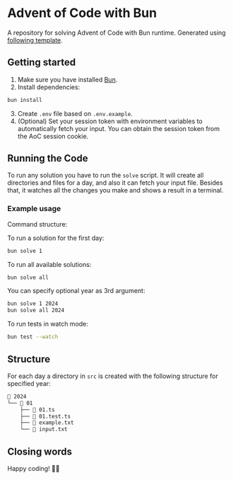 # Advent of Code with Bun

A repository for solving Advent of Code with Bun runtime. Generated using [following template](https://github.com/adrianklimek/advent-of-code-bun/generate).

## Getting started

1. Make sure you have installed [Bun](https://bun.sh/docs/installation#installing).
2. Install dependencies:

```bash
bun install
```

3. Create `.env` file based on `.env.example`.
4. (Optional) Set your session token with environment variables to automatically fetch your input. You can obtain the session token from the AoC session cookie.

## Running the Code

To run any solution you have to run the `solve` script. It will create all directories and files for a day, and also it can fetch your input file. Besides that, it watches all the changes you make and shows a result in a terminal.

### Example usage

Command structure:

To run a solution for the first day:

```bash
bun solve 1
```

To run all available solutions:

```bash
bun solve all
```

You can specify optional year as 3rd argument:

```bash
bun solve 1 2024
bun solve all 2024
```

To run tests in watch mode:

```bash
bun test --watch
```

## Structure

For each day a directory in `src` is created with the following structure for specified year:

```bash
📂 2024
└── 📂 01
    ├── 📜 01.ts
    ├── 📜 01.test.ts
    ├── 📜 example.txt
    └── 📜 input.txt
```

## Closing words

Happy coding! 🎄✨

